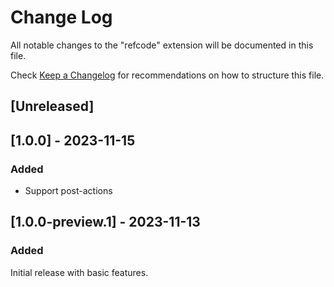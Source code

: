 # Change Log

All notable changes to the "refcode" extension will be documented in this file.

Check [Keep a Changelog](http://keepachangelog.com/) for recommendations on how to structure this file.

## [Unreleased]

## [1.0.0] - 2023-11-15

### Added

- Support post-actions

## [1.0.0-preview.1] - 2023-11-13

### Added

Initial release with basic features.
